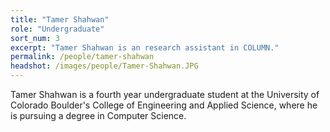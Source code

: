 ```yaml
---
title: "Tamer Shahwan"
role: "Undergraduate"
sort_num: 3
excerpt: "Tamer Shahwan is an research assistant in COLUMN."
permalink: /people/tamer-shahwan
headshot: /images/people/Tamer-Shahwan.JPG
---
```


Tamer Shahwan is a fourth year undergraduate student at the University of Colorado Boulder's College of Engineering and Applied Science, where he is pursuing a degree in Computer Science.
